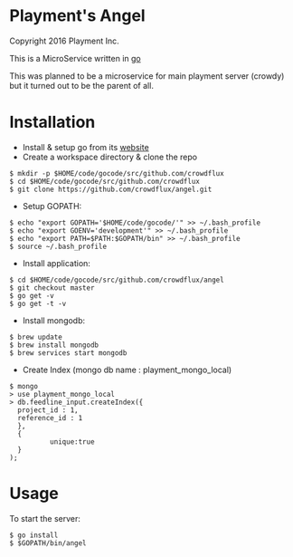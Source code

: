 Playment's Angel
================

Copyright 2016 Playment Inc.

This is a MicroService written in [go](https://golang.org/)

This was planned to be a microservice for main playment server (crowdy) but
it turned out to be the parent of all.

# Installation

- Install & setup go from its [website](https://golang.org/)
- Create a workspace directory & clone the repo

```
$ mkdir -p $HOME/code/gocode/src/github.com/crowdflux
$ cd $HOME/code/gocode/src/github.com/crowdflux
$ git clone https://github.com/crowdflux/angel.git
```

- Setup GOPATH:

```
$ echo "export GOPATH='$HOME/code/gocode/'" >> ~/.bash_profile
$ echo "export GOENV='development'" >> ~/.bash_profile
$ echo "export PATH=$PATH:$GOPATH/bin" >> ~/.bash_profile
$ source ~/.bash_profile
```

- Install application:

```
$ cd $HOME/code/gocode/src/github.com/crowdflux/angel
$ git checkout master
$ go get -v
$ go get -t -v
```

- Install mongodb:

```
$ brew update
$ brew install mongodb
$ brew services start mongodb
```

- Create Index (mongo db name : playment_mongo_local)

```
$ mongo
> use playment_mongo_local
> db.feedline_input.createIndex({
  project_id : 1,
  reference_id : 1
  },
  {
          unique:true
  }
);
```

# Usage

To start the server:

```
$ go install
$ $GOPATH/bin/angel
```
